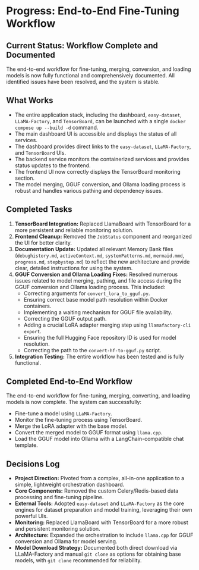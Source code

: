 # Progress: End-to-End Fine-Tuning Workflow

## Current Status: Workflow Complete and Documented

The end-to-end workflow for fine-tuning, merging, conversion, and loading models is now fully functional and comprehensively documented. All identified issues have been resolved, and the system is stable.

## What Works

-   The entire application stack, including the dashboard, `easy-dataset`, `LLaMA-Factory`, and `TensorBoard`, can be launched with a single `docker compose up --build -d` command.
-   The main dashboard UI is accessible and displays the status of all services.
-   The dashboard provides direct links to the `easy-dataset`, `LLaMA-Factory`, and `TensorBoard` UIs.
-   The backend service monitors the containerized services and provides status updates to the frontend.
-   The frontend UI now correctly displays the TensorBoard monitoring section.
-   The model merging, GGUF conversion, and Ollama loading process is robust and handles various pathing and dependency issues.

## Completed Tasks

1.  **TensorBoard Integration:** Replaced LlamaBoard with TensorBoard for a more persistent and reliable monitoring solution.
2.  **Frontend Cleanup:** Removed the `JobStatus` component and reorganized the UI for better clarity.
3.  **Documentation Update:** Updated all relevant Memory Bank files (`debughistory.md`, `activeContext.md`, `systemPatterns.md`, `mermaid.mmd`, `progress.md`, `stepbystep.md`) to reflect the new architecture and provide clear, detailed instructions for using the system.
4.  **GGUF Conversion and Ollama Loading Fixes:** Resolved numerous issues related to model merging, pathing, and file access during the GGUF conversion and Ollama loading process. This included:
    *   Correcting arguments for `convert_lora_to_gguf.py`.
    *   Ensuring correct base model path resolution within Docker containers.
    *   Implementing a waiting mechanism for GGUF file availability.
    *   Correcting the GGUF output path.
    *   Adding a crucial LoRA adapter merging step using `llamafactory-cli export`.
    *   Ensuring the full Hugging Face repository ID is used for model resolution.
    *   Correcting the path to the `convert-hf-to-gguf.py` script.
5.  **Integration Testing:** The entire workflow has been tested and is fully functional.

## Completed End-to-End Workflow

The end-to-end workflow for fine-tuning, merging, converting, and loading models is now complete. The system can successfully:
-   Fine-tune a model using `LLaMA-Factory`.
-   Monitor the fine-tuning process using TensorBoard.
-   Merge the LoRA adapter with the base model.
-   Convert the merged model to GGUF format using `llama.cpp`.
-   Load the GGUF model into Ollama with a LangChain-compatible chat template.

## Decisions Log

-   **Project Direction:** Pivoted from a complex, all-in-one application to a simple, lightweight orchestration dashboard.
-   **Core Components:** Removed the custom Celery/Redis-based data processing and fine-tuning pipeline.
-   **External Tools:** Adopted `easy-dataset` and `LLaMA-Factory` as the core engines for dataset preparation and model training, leveraging their own powerful UIs.
-   **Monitoring:** Replaced LlamaBoard with TensorBoard for a more robust and persistent monitoring solution.
-   **Architecture:** Expanded the orchestration to include `llama.cpp` for GGUF conversion and Ollama for model serving.
-   **Model Download Strategy:** Documented both direct download via LLaMA-Factory and manual `git clone` as options for obtaining base models, with `git clone` recommended for reliability.
